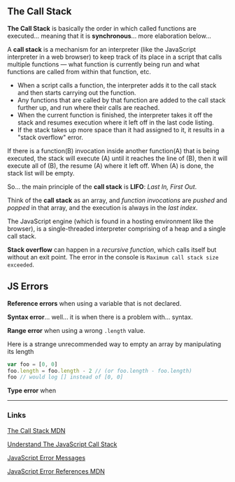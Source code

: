 ## The Call Stack

**The Call Stack** is basically the order in which called functions are executed... meaning that it is **synchronous**... more elaboration below...

A **call stack** is a mechanism for an interpreter (like the JavaScript interpreter in a web browser) to keep track of its place in a script that calls multiple functions — what function is currently being run and what functions are called from within that function, etc.

- When a script calls a function, the interpreter adds it to the call stack and then starts carrying out the function.
- Any functions that are called by that function are added to the call stack further up, and run where their calls are reached.
- When the current function is finished, the interpreter takes it off the stack and resumes execution where it left off in the last code listing.
- If the stack takes up more space than it had assigned to it, it results in a "stack overflow" error.

If there is a function(B) invocation inside another function(A) that is being executed, the stack will execute (A) until it reaches the line of (B), then it will execute all of (B), the resume (A) where it left off. When (A) is done, the stack list will be empty.

So... the main principle of the **call stack** is **LIFO**: *Last In, First Out*.

Think of the **call stack** as an array, and *function invocations* are *pushed* and *popped* in that array, and the execution is always in the *last index*. 

The JavaScript engine (which is found in a hosting environment like the browser), is a single-threaded interpreter comprising of a heap and a single call stack.

**Stack overflow** can happen in a *recursive function*, which calls itself but without an exit point. The error in the console is `Maximum call stack size exceeded`.

## JS Errors

**Reference errors** when using a variable that is not declared.

**Syntax error**... well... it is when there is a problem with... syntax.

**Range error** when using a wrong `.length` value.

Here is a strange unrecommended way to empty an array by manipulating its length
```javascript
var foo = [0, 0]
foo.length = foo.length - 2 // (or foo.length - foo.length)
foo // would log [] instead of [0, 0]
```

**Type error** when 


---

### Links

[The Call Stack MDN](https://developer.mozilla.org/en-US/docs/Glossary/Call_stack)

[Understand The JavaScript Call Stack](https://medium.freecodecamp.org/understanding-the-javascript-call-stack-861e41ae61d4)

[JavaScript Error Messages](https://codeburst.io/javascript-error-messages-debugging-d23f84f0ae7c)

[JavaScript Error References MDN](https://developer.mozilla.org/en-US/docs/Web/JavaScript/Reference/Errors)